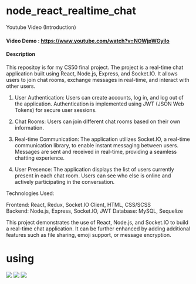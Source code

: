 # node_react_realtime_chat

Youtube Video (Introduction)
#### Video Demo : https://www.youtube.com/watch?v=NOWjpWGyiIo

#### Description
This repositoy is for my CS50 final project.
The project is a real-time chat application built using React, Node.js, Express, and Socket.IO. It allows users to join chat rooms, exchange messages in real-time, and interact with other users.


1. User Authentication: Users can create accounts, log in, and log out of the application. Authentication is implemented using JWT (JSON Web Tokens) for secure user sessions.

2. Chat Rooms: Users can join different chat rooms based on their own information.

3. Real-time Communication: The application utilizes Socket.IO, a real-time communication library, to enable instant messaging between users. Messages are sent and received in real-time, providing a seamless chatting experience.

4. User Presence: The application displays the list of users currently present in each chat room. Users can see who else is online and actively participating in the conversation.


Technologies Used:

Frontend: React, Redux, Socket.IO Client, HTML, CSS/SCSS <br />
Backend: Node.js, Express, Socket.IO, JWT
Database: MySQL, Sequelize


This project demonstrates the use of React, Node.js, and Socket.IO to build a real-time chat application. It can be further enhanced by adding additional features such as file sharing, emoji support, or message encryption.


# using

<img src="https://img.shields.io/badge/React.js-3B3B3B?style=round&logo=React&logoColor=61DAFB"/> <img src="https://img.shields.io/badge/Node.js-3B3B3B?style=round&logo=nodedotjs&logoColor=339933"/> <img src="https://img.shields.io/badge/MySQL-3B3B3B?style=round&logo=mysql&logoColor=4479A1"/>

